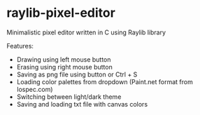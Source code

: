 # raylib-pixel-editor
 
Minimalistic pixel editor written in C using Raylib library

Features:
* Drawing using left mouse button
* Erasing using right mouse button
* Saving as png file using button or Ctrl + S
* Loading color palettes from dropdown (Paint.net format from lospec.com)
* Switching between light/dark theme
* Saving and loading txt file with canvas colors
